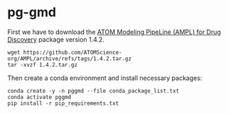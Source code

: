 # pg-gmd

First we have to download the [ATOM Modeling PipeLine (AMPL) for Drug Discovery](https://github.com/ATOMScience-org/AMPL) package version 1.4.2.
```
wget https://github.com/ATOMScience-org/AMPL/archive/refs/tags/1.4.2.tar.gz
tar -xvzf 1.4.2.tar.gz
```

Then create a conda environment and install necessary packages:
```
conda create -y -n pggmd --file conda_package_list.txt
conda activate pggmd
pip install -r pip_requirements.txt
```
